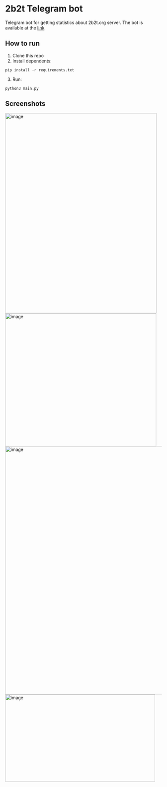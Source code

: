 # 2b2t Telegram bot
Telegram bot for getting statistics about 2b2t.org server.
The bot is available at the [link](https://t.me/lolritterbot)

## How to run
1. Clone this repo
2. Install dependents:
```
pip install -r requirements.txt
```
3. Run:
```
python3 main.py
```

## Screenshots
<img width="487" height="641" alt="image" src="https://github.com/user-attachments/assets/f36354ba-b4e7-4c8e-8473-dbd8cf47c83b" />
<img width="486" height="426" alt="image" src="https://github.com/user-attachments/assets/8641f743-6153-4d44-b881-49f44ec96ea8" />
<img width="634" height="795" alt="image" src="https://github.com/user-attachments/assets/7413d450-7382-4f06-882b-2127583f17dc" />
<img width="482" height="280" alt="image" src="https://github.com/user-attachments/assets/b4efa3a5-19d0-461b-84c0-9a0d5443bc37" />


